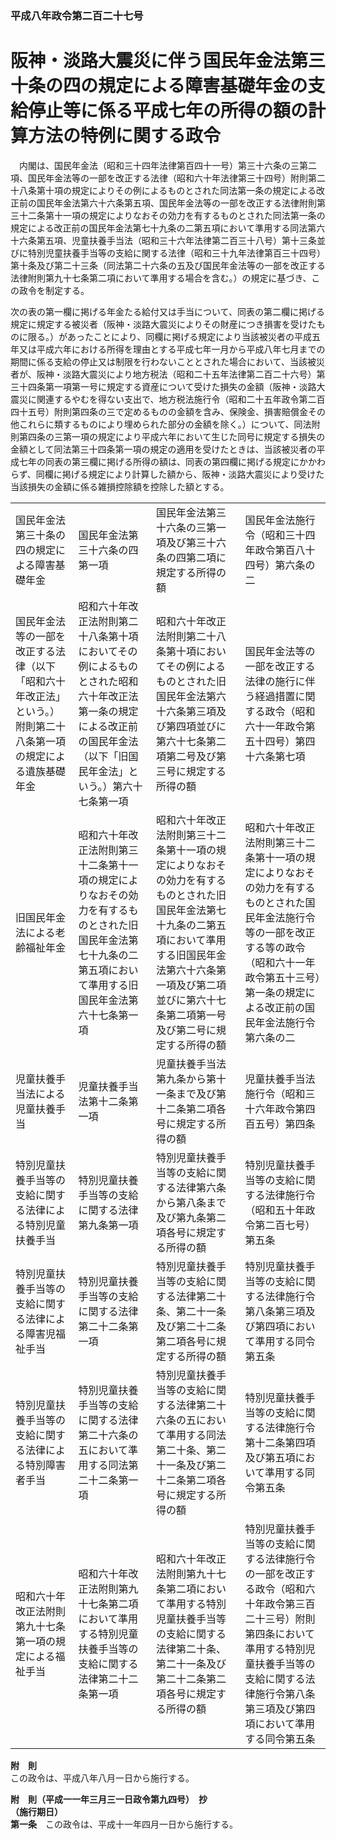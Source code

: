 ### 平成八年政令第二百二十七号  
# 阪神・淡路大震災に伴う国民年金法第三十条の四の規定による障害基礎年金の支給停止等に係る平成七年の所得の額の計算方法の特例に関する政令  
　内閣は、国民年金法（昭和三十四年法律第百四十一号）第三十六条の三第二項、国民年金法等の一部を改正する法律（昭和六十年法律第三十四号）附則第二十八条第十項の規定によりその例によるものとされた同法第一条の規定による改正前の国民年金法第六十六条第五項、国民年金法等の一部を改正する法律附則第三十二条第十一項の規定によりなおその効力を有するものとされた同法第一条の規定による改正前の国民年金法第七十九条の二第五項において準用する同法第六十六条第五項、児童扶養手当法（昭和三十六年法律第二百三十八号）第十三条並びに特別児童扶養手当等の支給に関する法律（昭和三十九年法律第百三十四号）第十条及び第二十三条（同法第二十六条の五及び国民年金法等の一部を改正する法律附則第九十七条第二項において準用する場合を含む。）の規定に基づき、この政令を制定する。  
  
次の表の第一欄に掲げる年金たる給付又は手当について、同表の第二欄に掲げる規定に規定する被災者（阪神・淡路大震災によりその財産につき損害を受けたものに限る。）があったことにより、同欄に掲げる規定により当該被災者の平成五年又は平成六年における所得を理由とする平成七年一月から平成八年七月までの期間に係る支給の停止又は制限を行わないこととされた場合において、当該被災者が、阪神・淡路大震災により地方税法（昭和二十五年法律第二百二十六号）第三十四条第一項第一号に規定する資産について受けた損失の金額（阪神・淡路大震災に関連するやむを得ない支出で、地方税法施行令（昭和二十五年政令第二百四十五号）附則第四条の三で定めるものの金額を含み、保険金、損害賠償金その他これらに類するものにより埋められた部分の金額を除く。）について、同法附則第四条の三第一項の規定により平成六年において生じた同号に規定する損失の金額として同法第三十四条第一項の規定の適用を受けたときは、当該被災者の平成七年の同表の第三欄に掲げる所得の額は、同表の第四欄に掲げる規定にかかわらず、同欄に掲げる規定により計算した額から、阪神・淡路大震災により受けた当該損失の金額に係る雑損控除額を控除した額とする。  

|||||  
| --- | --- | --- | --- |  
|国民年金法第三十条の四の規定による障害基礎年金|国民年金法第三十六条の四第一項|国民年金法第三十六条の三第一項及び第三十六条の四第二項に規定する所得の額|国民年金法施行令（昭和三十四年政令第百八十四号）第六条の二|  
|国民年金法等の一部を改正する法律（以下「昭和六十年改正法」という。）附則第二十八条第一項の規定による遺族基礎年金|昭和六十年改正法附則第二十八条第十項においてその例によるものとされた昭和六十年改正法第一条の規定による改正前の国民年金法（以下「旧国民年金法」という。）第六十七条第一項|昭和六十年改正法附則第二十八条第十項においてその例によるものとされた旧国民年金法第六十六条第三項及び第四項並びに第六十七条第二項第二号及び第三号に規定する所得の額|国民年金法等の一部を改正する法律の施行に伴う経過措置に関する政令（昭和六十一年政令第五十四号）第四十六条第七項|  
|旧国民年金法による老齢福祉年金|昭和六十年改正法附則第三十二条第十一項の規定によりなおその効力を有するものとされた旧国民年金法第七十九条の二第五項において準用する旧国民年金法第六十七条第一項|昭和六十年改正法附則第三十二条第十一項の規定によりなおその効力を有するものとされた旧国民年金法第七十九条の二第五項において準用する旧国民年金法第六十六条第一項及び第二項並びに第六十七条第二項第一号及び第二号に規定する所得の額|昭和六十年改正法附則第三十二条第十一項の規定によりなおその効力を有するものとされた国民年金法施行令等の一部を改正する等の政令（昭和六十一年政令第五十三号）第一条の規定による改正前の国民年金法施行令第六条の二|  
|児童扶養手当法による児童扶養手当|児童扶養手当法第十二条第一項|児童扶養手当法第九条から第十一条まで及び第十二条第二項各号に規定する所得の額|児童扶養手当法施行令（昭和三十六年政令第四百五号）第四条|  
|特別児童扶養手当等の支給に関する法律による特別児童扶養手当|特別児童扶養手当等の支給に関する法律第九条第一項|特別児童扶養手当等の支給に関する法律第六条から第八条まで及び第九条第二項各号に規定する所得の額|特別児童扶養手当等の支給に関する法律施行令（昭和五十年政令第二百七号）第五条|  
|特別児童扶養手当等の支給に関する法律による障害児福祉手当|特別児童扶養手当等の支給に関する法律第二十二条第一項|特別児童扶養手当等の支給に関する法律第二十条、第二十一条及び第二十二条第二項各号に規定する所得の額|特別児童扶養手当等の支給に関する法律施行令第八条第三項及び第四項において準用する同令第五条|  
|特別児童扶養手当等の支給に関する法律による特別障害者手当|特別児童扶養手当等の支給に関する法律第二十六条の五において準用する同法第二十二条第一項|特別児童扶養手当等の支給に関する法律第二十六条の五において準用する同法第二十条、第二十一条及び第二十二条第二項各号に規定する所得の額|特別児童扶養手当等の支給に関する法律施行令第十二条第四項及び第五項において準用する同令第五条|  
|昭和六十年改正法附則第九十七条第一項の規定による福祉手当|昭和六十年改正法附則第九十七条第二項において準用する特別児童扶養手当等の支給に関する法律第二十二条第一項|昭和六十年改正法附則第九十七条第二項において準用する特別児童扶養手当等の支給に関する法律第二十条、第二十一条及び第二十二条第二項各号に規定する所得の額|特別児童扶養手当等の支給に関する法律施行令の一部を改正する政令（昭和六十年政令第三百二十三号）附則第四条において準用する特別児童扶養手当等の支給に関する法律施行令第八条第三項及び第四項において準用する同令第五条|  
  
  
**附　則**  
この政令は、平成八年八月一日から施行する。  
  
**附　則（平成一一年三月三一日政令第九四号）　抄**  
**（施行期日）**  
**第一条**　この政令は、平成十一年四月一日から施行する。  
  
